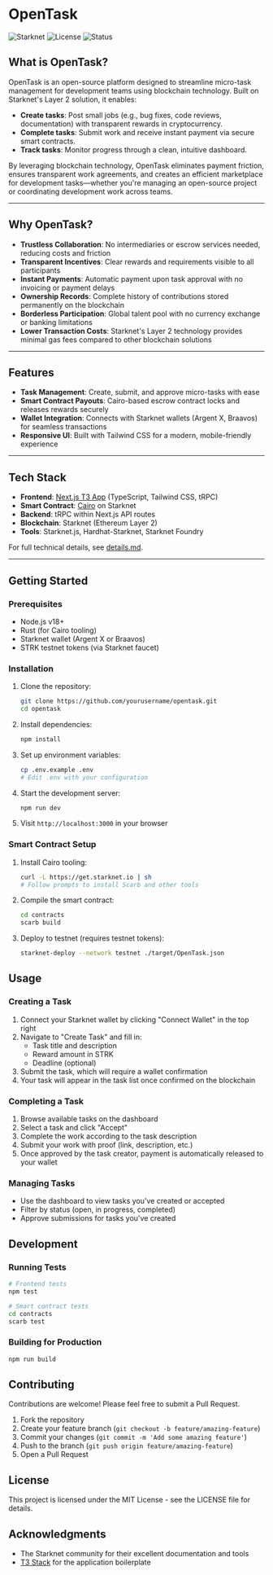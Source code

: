 # OpenTask

![Starknet](https://img.shields.io/badge/Starknet-Powered-blue)
![License](https://img.shields.io/badge/License-MIT-green)
![Status](https://img.shields.io/badge/Status-MVP%20in%20Progress-orange)

## What is OpenTask?

OpenTask is an open-source platform designed to streamline micro-task management
for development teams using blockchain technology. Built on Starknet's Layer 2
solution, it enables:

- **Create tasks**: Post small jobs (e.g., bug fixes, code reviews,
  documentation) with transparent rewards in cryptocurrency.
- **Complete tasks**: Submit work and receive instant payment via secure smart
  contracts.
- **Track tasks**: Monitor progress through a clean, intuitive dashboard.

By leveraging blockchain technology, OpenTask eliminates payment friction,
ensures transparent work agreements, and creates an efficient marketplace for
development tasks—whether you're managing an open-source project or coordinating
development work across teams.

---

## Why OpenTask?

- **Trustless Collaboration**: No intermediaries or escrow services needed,
  reducing costs and friction
- **Transparent Incentives**: Clear rewards and requirements visible to all
  participants
- **Instant Payments**: Automatic payment upon task approval with no invoicing
  or payment delays
- **Ownership Records**: Complete history of contributions stored permanently on
  the blockchain
- **Borderless Participation**: Global talent pool with no currency exchange or
  banking limitations
- **Lower Transaction Costs**: Starknet's Layer 2 technology provides minimal
  gas fees compared to other blockchain solutions

---

## Features

- **Task Management**: Create, submit, and approve micro-tasks with ease
- **Smart Contract Payouts**: Cairo-based escrow contract locks and releases
  rewards securely
- **Wallet Integration**: Connects with Starknet wallets (Argent X, Braavos) for
  seamless transactions
- **Responsive UI**: Built with Tailwind CSS for a modern, mobile-friendly
  experience

---

## Tech Stack

- **Frontend**: [Next.js T3 App](https://create.t3.gg/) (TypeScript, Tailwind
  CSS, tRPC)
- **Smart Contract**: [Cairo](https://www.cairo-lang.org/) on Starknet
- **Backend**: tRPC within Next.js API routes
- **Blockchain**: Starknet (Ethereum Layer 2)
- **Tools**: Starknet.js, Hardhat-Starknet, Starknet Foundry

For full technical details, see [details.md](./details.md).

---

## Getting Started

### Prerequisites

- Node.js v18+
- Rust (for Cairo tooling)
- Starknet wallet (Argent X or Braavos)
- STRK testnet tokens (via Starknet faucet)

### Installation

1. Clone the repository:
   ```bash
   git clone https://github.com/yourusername/opentask.git
   cd opentask
   ```

2. Install dependencies:
   ```bash
   npm install
   ```

3. Set up environment variables:
   ```bash
   cp .env.example .env
   # Edit .env with your configuration
   ```

4. Start the development server:
   ```bash
   npm run dev
   ```

5. Visit `http://localhost:3000` in your browser

### Smart Contract Setup

1. Install Cairo tooling:
   ```bash
   curl -L https://get.starknet.io | sh
   # Follow prompts to install Scarb and other tools
   ```

2. Compile the smart contract:
   ```bash
   cd contracts
   scarb build
   ```

3. Deploy to testnet (requires testnet tokens):
   ```bash
   starknet-deploy --network testnet ./target/OpenTask.json
   ```

## Usage

### Creating a Task

1. Connect your Starknet wallet by clicking "Connect Wallet" in the top right
2. Navigate to "Create Task" and fill in:
   - Task title and description
   - Reward amount in STRK
   - Deadline (optional)
3. Submit the task, which will require a wallet confirmation
4. Your task will appear in the task list once confirmed on the blockchain

### Completing a Task

1. Browse available tasks on the dashboard
2. Select a task and click "Accept"
3. Complete the work according to the task description
4. Submit your work with proof (link, description, etc.)
5. Once approved by the task creator, payment is automatically released to your
   wallet

### Managing Tasks

- Use the dashboard to view tasks you've created or accepted
- Filter by status (open, in progress, completed)
- Approve submissions for tasks you've created

## Development

### Running Tests

```bash
# Frontend tests
npm test

# Smart contract tests
cd contracts
scarb test
```

### Building for Production

```bash
npm run build
```

## Contributing

Contributions are welcome! Please feel free to submit a Pull Request.

1. Fork the repository
2. Create your feature branch (`git checkout -b feature/amazing-feature`)
3. Commit your changes (`git commit -m 'Add some amazing feature'`)
4. Push to the branch (`git push origin feature/amazing-feature`)
5. Open a Pull Request

## License

This project is licensed under the MIT License - see the LICENSE file for
details.

## Acknowledgments

- The Starknet community for their excellent documentation and tools
- [T3 Stack](https://create.t3.gg/) for the application boilerplate

